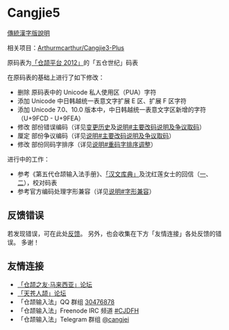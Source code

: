 # Cangjie5

[傳統漢字版說明](https://github.com/Jackchows/Cangjie5/blob/master/README.md)

相关项目：[Arthurmcarthur/Cangjie3-Plus](https://github.com/Arthurmcarthur/Cangjie3-Plus)

原码表为[「仓颉平台 2012」](http://www.chinesecj.com/forum/viewthread.php?tid=2596)的「五仓世纪」码表

在原码表的基础上进行了如下修改：
- 删除 原码表中的 Unicode 私人使用区（PUA）字符
- 添加 Unicode 中日韩越统一表意文字扩展 E 区、扩展 F 区字符
- 添加 Unicode 7.0、10.0 版本中，中日韩越统一表意文字区新增的字符（U+9FCD - U+9FEA）
- 修改 部份错误编码（详见[变更历史](https://github.com/Jackchows/Cangjie5/blob/master/change_details.log)及[说明#主要改码说明及争议取码](https://github.com/Jackchows/Cangjie5/blob/master/change_summary.txt#L1)）
- 厘定 部份争议编码（详见[说明#主要改码说明及争议取码](https://github.com/Jackchows/Cangjie5/blob/master/change_summary.txt#L1)）
- 修改 部份同码字排序（详见[说明#重码字排序调整](https://github.com/Jackchows/Cangjie5/blob/master/change_summary.txt#L28)）

进行中的工作：
- 参考《第五代仓颉输入法手册》、[「汉文库典」](http://hanculture.com/dic/index.php)及沈红莲女士的回信（[一](http://ejsoon.win/phpbb/viewtopic.php?f=3&t=789)、[二](http://ejsoon.win/phpbb/viewtopic.php?f=3&t=793)），校对码表
- 参考官方编码处理字形兼容（详见[说明#字形兼容](https://github.com/Jackchows/Cangjie5/blob/master/change_summary.txt#L21)）

## 反馈错误

若发现错误，可在此处[反馈](https://github.com/Jackchows/Cangjie5/issues/new)。
另外，也会收集在下方「友情连接」各处反馈的错误。
多谢！

## 友情连接
- [「仓颉之友·马来西亚」论坛](http://www.chinesecj.com/forum/forum.php)
- [「天苍人颉」论坛](http://ejsoon.win/phpbb/)
- 「仓颉输入法」QQ 群组 [30476878](https://jq.qq.com/?_wv=1027&k=5W3qETZ)
- 「仓颉输入法」Freenode IRC 频道 [#CJDFH](https://webchat.freenode.net/?channels=%23CJDFH)
- 「仓颉输入法」Telegram 群组 [@cangjei](https://t.me/cangjei)